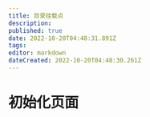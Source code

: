 ```yaml
---
title: 目录挂载点
description: 
published: true
date: 2022-10-20T04:48:31.891Z
tags: 
editor: markdown
dateCreated: 2022-10-20T04:48:30.261Z
---
```


# 初始化页面